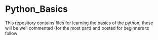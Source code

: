 # Python_Basics
This repository contains files for learning the basics of the python, these will be well commented (for the most part) and posted for beginners to follow

